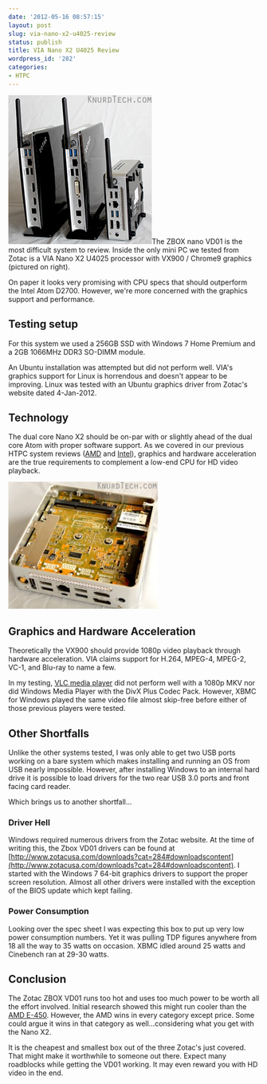 ```yaml
---
date: '2012-05-16 08:57:15'
layout: post
slug: via-nano-x2-u4025-review
status: publish
title: VIA Nano X2 U4025 Review
wordpress_id: '282'
categories:
- HTPC
---
```


[![Three Zotac ZBOXs standing on ends](/images/2012/05/HTPCs_portend.jpg)](/images/2012/05/HTPCs_portend.jpg)The ZBOX nano VD01 is the most difficult system to review.  Inside the only mini PC we tested from Zotac is a VIA Nano X2 U4025 processor with VX900 / Chrome9 graphics (pictured on right).

On paper it looks very promising with CPU specs that should outperform the Intel Atom D2700.  However, we're more concerned with the graphics support and performance.



## Testing setup


For this system we used a 256GB SSD with Windows 7 Home Premium and a 2GB 1066MHz DDR3 SO-DIMM module.

An Ubuntu installation was attempted but did not perform well.  VIA's graphics support for Linux is horrendous and doesn't appear to be improving.  Linux was tested with an Ubuntu graphics driver from Zotac's website dated 4-Jan-2012.



## Technology


The dual core Nano X2 should be on-par with or slightly ahead of the dual core Atom with proper software support.  As we covered in our previous HTPC system reviews ([AMD](/amd-e-450-review-linux-htpc/) and [Intel](/intel-atom-d2700-htpc-review/)), graphics and hardware acceleration are the true requirements to complement a low-end CPU for HD video playback.

[![Inside the ZBOX nano VD01](/images/2012/05/Internal_Via-300x255.jpg)](/images/2012/05/Internal_Via.jpg)


## Graphics and Hardware Acceleration


Theoretically the VX900 should provide 1080p video playback through hardware acceleration.  VIA claims support for H.264, MPEG-4, MPEG-2, VC-1, and Blu-ray to name a few.

In my testing, [VLC media player](http://www.videolan.org/vlc) did not perform well with a 1080p MKV nor did Windows Media Player with the DivX Plus Codec Pack.  However, XBMC for Windows played the same video file almost skip-free before either of those previous players were tested.  



## Other Shortfalls


Unlike the other systems tested, I was only able to get two USB ports working on a bare system which makes installing and running an OS from USB nearly impossible.  However, after installing Windows to an internal hard drive it is possible to load drivers for the two rear USB 3.0 ports and front facing card reader.

Which brings us to another shortfall...


### Driver Hell


Windows required numerous drivers from the Zotac website.  At the time of writing this, the Zbox VD01 drivers can be found at [http://www.zotacusa.com/downloads?cat=284#downloadscontent](http://www.zotacusa.com/downloads?cat=284#downloadscontent).  I started with the Windows 7 64-bit graphics drivers to support the proper screen resolution.  Almost all other drivers were installed with the exception of the BIOS update which kept failing.



### Power Consumption


Looking over the spec sheet I was expecting this box to put up very low power consumption numbers.  Yet it was pulling TDP figures anywhere from 18 all the way to 35 watts on occasion.  XBMC idled around 25 watts and Cinebench ran at 29-30 watts.



## Conclusion


The Zotac ZBOX VD01 runs too hot and uses too much power to be worth all the effort involved.  Initial research showed this might run cooler than the [AMD E-450](/amd-e-450-review-linux-htpc/).  However, the AMD wins in every category except price.  Some could argue it wins in that category as well...considering what you get with the Nano X2.

It is the cheapest and smallest box out of the three Zotac's just covered.  That might make it worthwhile to someone out there.  Expect many roadblocks while getting the VD01 working.  It may even reward you with HD video in the end.
